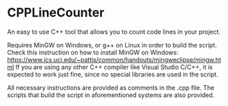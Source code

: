 # CPPLineCounter
An easy to use C++ tool that allows you to count code lines in your project.

Requires MinGW on Windows, or g++ on Linux in order to build the script.
Check this instruction on how to install MinGW on Windows: https://www.ics.uci.edu/~pattis/common/handouts/mingweclipse/mingw.html
If you are using any other C++ compiler like Visual Studio C/C++, it is expected to work just fine, 
since no special libraries are used in the script. 

All necessary instructions are provided as comments in the .cpp file.
The scripts that build the script in aforementioned systems are also provided.
